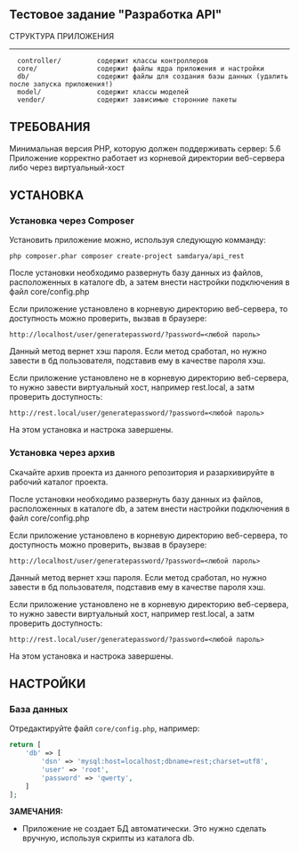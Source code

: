 <p align="center">
    <h2>Тестовое задание "Разработка API"</h2>
</p>

СТРУКТУРА ПРИЛОЖЕНИЯ

-------------------

      controller/         содержит классы контроллеров
      core/               содержит файлы ядра приложения и настройки
      db/                 содержит файлы для создания базы данных (удалить после запуска приложения!)
      model/              содержит классы моделей
      vendor/             содержит зависимые сторонние пакеты


ТРЕБОВАНИЯ
------------

Минимальная версия PHP, которую должен поддерживать сервер: 5.6
Приложение корректно работает из корневой директории веб-сервера либо через виртуальный-хост


УСТАНОВКА
------------

### Установка через Composer

Установить приложение можно, используя следующую комманду:

~~~
php composer.phar composer create-project samdarya/api_rest
~~~

После установки необходимо развернуть базу данных из файлов, расположенных в каталоге db, а затем внести настройки подключения в файл core/config.php 

Если приложение установлено в корневую директорию веб-сервера, то доступность можно проверить, вызвав в браузере:
~~~
http://localhost/user/generatepassword/?password=<любой пароль>
~~~

Данный метод вернет хэш пароля. Если метод сработал, но нужно завести в бд пользователя, подставив ему в качестве пароля хэш.

Если приложение установлено не в корневую директорию веб-сервера, то нужно завести виртуальный хост, например rest.local, а затм проверить доступность:
~~~
http://rest.local/user/generatepassword/?password=<любой пароль>
~~~

На этом установка и настрока завершены.

### Установка через архив

Скачайте архив проекта из данного репозитория и разархивируйте в рабочий каталог проекта.

После установки необходимо развернуть базу данных из файлов, расположенных в каталоге db, а затем внести настройки подключения в файл core/config.php 

Если приложение установлено в корневую директорию веб-сервера, то доступность можно проверить, вызвав в браузере:
~~~
http://localhost/user/generatepassword/?password=<любой пароль>
~~~

Данный метод вернет хэш пароля. Если метод сработал, но нужно завести в бд пользователя, подставив ему в качестве пароля хэш.

Если приложение установлено не в корневую директорию веб-сервера, то нужно завести виртуальный хост, например rest.local, а затм проверить доступность:
~~~
http://rest.local/user/generatepassword/?password=<любой пароль>
~~~

На этом установка и настрока завершены.


НАСТРОЙКИ
-------------

### База данных
Отредактируйте файл `core/config.php`, например:

```php
return [
    'db' => [
        'dsn' => 'mysql:host=localhost;dbname=rest;charset=utf8',
        'user' => 'root',
        'password' => 'qwerty',
    ]
];
```

**ЗАМЕЧАНИЯ:**
- Приложение не создает БД автоматически. Это нужно сделать вручную, используя скрипты из каталога db.